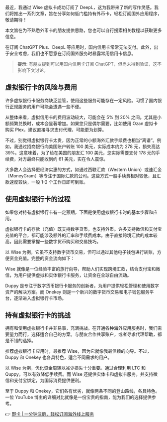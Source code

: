 最近，我通过 Wise 虚拟卡成功订阅了 DeepL，这为我带来了新的写作灵感。我们将推出一系列文章，旨在分享如何低门槛持有外币卡，轻松订阅国外应用程序，敬请期待！

本文旨在为不熟悉外币卡的朋友提供思路，您也可以自行搜索相关教程以获取更多信息。

在订阅 ChatGPT Plus、DeepL 等应用时，国内信用卡常常无法支付。此外，出于安全考虑，我们也不愿意在订阅国外服务时暴露常用信用卡信息。

> **提示**: 有朋友提到可以用国内信用卡订阅 ChatGPT，但尚未得到验证，这不影响下文讨论。

## 虚拟银行卡的风险与费用

许多虚拟银行卡服务商缺乏监管，使用这些服务可能存在一定风险。习惯了国内银行正规服务的用户可能会遭遇一些不便。

从整体来看，虚拟信用卡的费用波动较大，可能会在 5% 到 20% 之间。尤其是小额频繁兑换时，成本会显著增加。如果您只是偶尔需要，比如使用 Ozan 虚拟卡购买 Plex，建议直接寻求支付代理，可能更为划算。

不过，别觉得虚拟银行卡太贵，因为正常的小额海外汇款手续费也相当“离谱”。例如，我通过招商银行向美国账户转账 100 美元，实际成本约为 278 元，损失高达 39%。这意味着，为了给在美国的朋友汇 100 美元，您实际需要支付 178 元的手续费，对方最终只能收到约 61 美元，实在令人震惊。

大多数人会选择更经济实惠的方式，如通过西联汇款（Western Union）或速汇金（MoneyGram）等专注于国际汇款的公司。这些方式一般手续费相对较低，且汇款速度较快，一般 1-2 个工作日即可到账。

## 使用虚拟银行卡的过程

如果您对持有虚拟银行卡有一定预期，下面是使用虚拟银行卡时的基本步骤和应用。

虚拟银行卡的存款（充值）既支持数字货币，也支持外币。许多支持微信和支付宝充值的平台，都可能涉及额外的汇率和手续费成本。由于直接跨境汇款的成本较高，因此需要掌握一些数字货币购买和交易技巧。

以 Wise 为例，它虽不支持数字货币交易，但可以通过其他电子钱包进行转账，方便资金充值。完整的资金流向如下：

Wise 就像是一位经验丰富的旅行向导，帮助人们实现跨境汇款，结合支付宝和微信，为用户提供虚拟和实体银行卡服务，让资金在全球自由流动。

Duppy 是专注于数字货币银行卡服务的创新者，为用户提供轻松管理和使用数字资产的解决方案。而 Onekey 则是一个新兴的数字货币交易和电子钱包服务平台，逐渐进入虚拟银行卡市场。

## 持有虚拟银行卡的挑战

拥有和使用虚拟银行卡并非易事，充满挑战。在开通各种海外应用服务时，我们需要量力而行，选择适合自己的方案。与朋友合作共享账户，或者寻求代理帮助，都是不错的选择。

推荐虚拟银行卡应用时，最推荐 Wise，因为它就像我最信赖的向导。不过，Duppy 和 Onekey 也各具特色，适合不同需求的用户。

以 Wise 为例，优化资金周转以减少损失十分重要。通过合理利用 LTC 和 Quppy，可以有效降低手续费。而 Wise 还提供实体卡和虚拟卡服务，并支持微信和支付宝绑定，为国际消费提供便利。

至于 Duppy 和 Onekey，它们各有优劣，就像两条不同的登山路线，各具特色。一位 YouTube 博主的详细对比就像是一份宝贵的指南，能为我们的选择提供参考。

👉 [野卡 | 一分钟注册，轻松订阅海外线上服务](https://bit.ly/bewildcard)